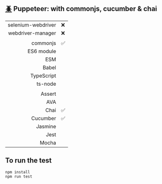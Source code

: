 ## [:beetle:](https://github.com/xgirma/e2e_test_recipes/tree/master/configuration/puppeteer) Puppeteer: with commonjs, cucumber & chai

|   |  |
|---:|:---|
| selenium-webdriver | :x: |
| webdriver-manager | :x: |
|   |   |
| commonjs  | :white_check_mark:  |
| ES6 module  |    |
| ESM  |  |
| Babel  |    |
| TypeScript  |   |
| ts-node  |  |
|   |   |
| Assert  |  |
| AVA  |   |
| Chai  | :white_check_mark: |
| Cucumber  | :white_check_mark:  |
| Jasmine  |  | 
| Jest  |  | 
| Mocha  |  |

## To run the test

    npm install
    npm run test
